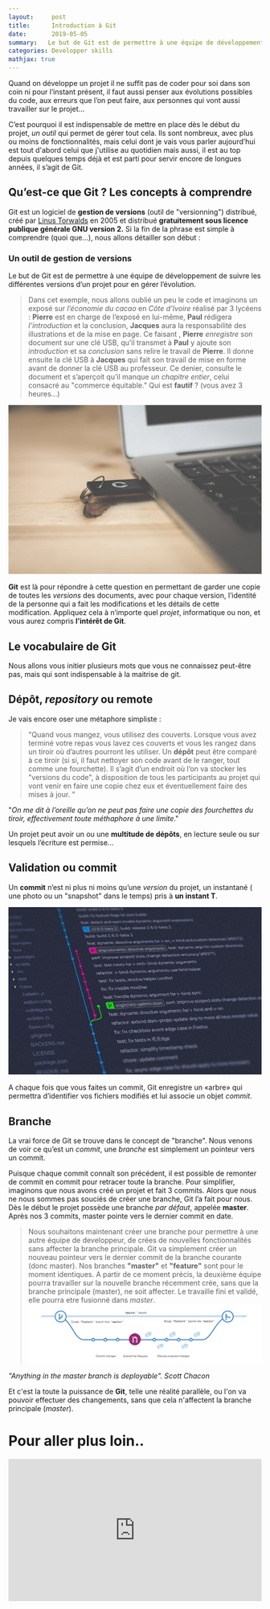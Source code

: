 ```yaml
---
layout:     post
title:      Introduction à Git
date:       2019-05-05
summary:   Le but de Git est de permettre à une équipe de développement de suivre les différentes versions d’un projet pour en gérer l’évolution
categories: Developper skills
mathjax: true
---
```



Quand on développe un projet il ne suffit pas de coder pour soi dans son coin ni pour l’instant présent, il faut aussi penser aux évolutions possibles du code, aux erreurs que l’on peut faire, aux personnes qui vont aussi travailler sur le projet… 

C’est pourquoi il est indispensable de mettre en place dès le début du projet, *un outil* qui permet de gérer tout cela. Ils sont nombreux, avec plus ou moins de fonctionnalités, mais celui dont je vais vous parler aujourd’hui est tout d'abord celui que j'utilise au quotidien mais aussi, il est au top depuis quelques temps déjà et est parti pour servir encore de longues années, il s’agit de Git. 

## Qu’est-ce que Git ? Les concepts à comprendre

Git est un logiciel de **gestion de versions** (outil de "versionning") distribué, créé par [Linus Torwalds](https://fr.wikipedia.org/wiki/Linus_Torvalds)  en 2005 et distribué **gratuitement sous licence publique générale GNU version 2.**
Si la fin de la phrase est simple à comprendre (quoi que…), nous allons détailler son début :

### Un outil de gestion de versions

Le but de Git est de permettre à une équipe de développement de suivre les différentes versions d’un projet pour en gérer l’évolution.

>  Dans cet exemple, nous allons oublié un peu le code et imaginons un exposé sur *l’économie du cacao* en *Côte d’Ivoire* réalisé par 3 lycéens : **Pierre** est en charge de l’exposé en lui-même, **Paul** rédigera *l’introduction* et la conclusion, **Jacques** aura la responsabilité des illustrations et de la mise en page. 
Ce faisant , **Pierre** *enregistre* son document sur une clé USB, qu’il transmet à **Paul** y ajoute son *introduction* et sa *conclusion* sans relire le travail de **Pierre**. Il donne ensuite la clé USB à **Jacques** qui fait son travail de mise en forme avant de donner la clé USB au professeur. 
Ce denier, consulte le document et s’aperçoit qu’il manque *un chapitre entier*, celui consacré au "commerce équitable." Qui est **fautif** ? (vous avez 3 heures…) 
   
   ![mark](/images/projet.jpeg)

**Git** est là pour répondre à cette question en permettant de garder une copie de toutes les *versions* des documents, avec pour chaque version, l’identité de la personne qui a fait les modifications et les détails de cette modification. Appliquez cela à n’importe quel *projet*, informatique ou non, et vous aurez compris **l’intérêt de Git**.

## Le vocabulaire de Git
  
Nous allons vous initier plusieurs mots que vous ne connaissez peut-être pas, mais qui sont indispensable à la maitrise de git.

## Dépôt, *repository* ou remote

Je vais encore oser une métaphore simpliste : 
>"Quand vous mangez, vous utilisez des couverts. Lorsque vous avez terminé votre repas vous lavez ces couverts et vous les rangez dans un tiroir où d’autres pourront les utiliser. 
Un **dépôt** peut être comparé à ce tiroir (si si, il faut nettoyer son code avant de le ranger, tout comme une fourchette). Il s’agit d’un endroit où l’on va stocker les "versions du code", à disposition de tous les participants au projet qui vont venir en faire une copie chez eux et éventuellement faire des mises à jour. "

"*On me dit à l’oreille qu’on ne peut pas faire une copie des fourchettes du tiroir, effectivement toute méthaphore à une limite*."

 Un projet peut avoir un ou une **multitude de dépôts**, en lecture seule ou sur lesquels l’écriture est permise… 

## Validation ou commit

Un **commit** n’est ni plus ni moins qu’une *version* du projet, un instantané ( une photo ou un "snapshot" dans le temps) pris à **un instant T**. 
  
   ![mark](/images/git.jpeg)

A chaque fois que vous faites un commit, Git enregistre un «arbre» qui permettra d’identifier vos fichiers modifiés et lui associe un objet *commit*.

## Branche

La vrai force de Git se trouve dans le concept de "branche". Nous venons de voir ce qu’est un *commit*, une *branche* est simplement un pointeur vers un commit. 

Puisque chaque commit connaît son précédent, il est possible de remonter de commit en commit pour retracer toute la branche. Pour simplifier, imaginons que nous avons créé un projet et fait 3 commits. Alors que nous ne nous sommes pas souciés de créer une branche, Git l’a fait pour nous. Dès le début le projet possède une branche *par défaut*, appelée **master**. Après nos 3 commits, master pointe vers le dernier commit en date.

>Nous souhaitons maintenant créer une branche pour permettre à une autre équipe de developpeur, de crées de nouvelles fonctionnalités sans affecter la branche principale. Git va simplement créer un nouveau pointeur vers le dernier commit de la branche courante (donc master). Nos branches **"master"** et **"feature"** sont pour le moment identiques.
A partir de ce moment précis, la deuxième équipe pourra travailler sur la nouvelle branche récemment crée, sans que la branche principale (master), ne soit affecter. Le travaille fini et validé, elle pourra etre fusionné dans *master*.
![mark](/images/git.png)

<footer><cite title="Workshop"> "Anything in the master branch is deployable". Scott Chacon
</cite></footer>


Et c'est la toute la puissance de **Git**, telle une réalité parallèle, ou l'on va pouvoir effectuer des changements, sans que cela n'affectent la branche principale (*master*).

# Pour aller plus loin..

<style>.embed-container { position: relative; padding-bottom: 56.25%; height: 0; overflow: hidden; max-width: 100%; } .embed-container iframe, .embed-container object, .embed-container embed { position: absolute; top: 0; left: 0; width: 100%; height: 100%; }</style><div class='embed-container'><iframe src='https://www.youtube.com/embed//hPfgekYUKgk' frameborder='0' allowfullscreen></iframe></div>



